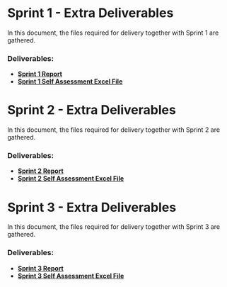 # Sprint 1 - Extra Deliverables

In this document, the files required for delivery together with Sprint 1 are gathered.

### Deliverables:

- **[Sprint 1 Report](https://myisepipp.sharepoint.com/:b:/r/teams/LAPR3-2DG-DH_20242025-ISEP365Group-081_/Shared%20Documents/G081_FOURCORP/Entregas/LAPR3-2024_2025-SPRINT1-Group_081.pdf?csf=1&web=1&e=D2tFvt)**
- **[Sprint 1 Self Assessment Excel File](sem3_PI_2024-2025_TeamSelf-Assessment.xlsx)**

# Sprint 2 - Extra Deliverables

In this document, the files required for delivery together with Sprint 2 are gathered.

### Deliverables:

- **[Sprint 2 Report](https://myisepipp.sharepoint.com/:p:/r/teams/LAPR3-2DG-DH_20242025-ISEP365Group-081_/Shared%20Documents/G081_FOURCORP/Em%20progresso/G081_Sprint_2_Rep.pptx?d=w421be04c329b45d1985c34f00399d9d9&csf=1&web=1&e=OxmgPE)**
- **[Sprint 2 Self Assessment Excel File](sem3_PI_2024-2025_TeamSelf-Assessment-sprint2.xlsx)**

# Sprint 3 - Extra Deliverables

In this document, the files required for delivery together with Sprint 3 are gathered.

### Deliverables:

- **[Sprint 3 Report](https://myisepipp.sharepoint.com/:p:/r/teams/LAPR3-2DG-DH_20242025-ISEP365Group-081_/Shared%20Documents/G081_FOURCORP/Em%20progresso/G081_Sprint_3_Rep.pptx?d=wde747add534a47139b1e10194ed05993&csf=1&web=1&e=GaR8fH)**
- **[Sprint 3 Self Assessment Excel File](sem3_PI_2024-2025_TeamSelf-Assessment-sprint3.xlsx)**